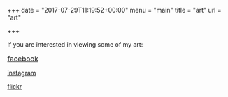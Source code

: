 +++
date = "2017-07-29T11:19:52+00:00"
menu = "main"
title = "art"
url = "art"

+++


If you are interested in viewing some of my art:

<a href="https://www.facebook.com/allisonkufta.art/" style="font-size: 1rem;">facebook</a>

[instagram](https://www.instagram.com/akufta.art/)

[flickr](https://www.flickr.com/photos/allisonkufta)

